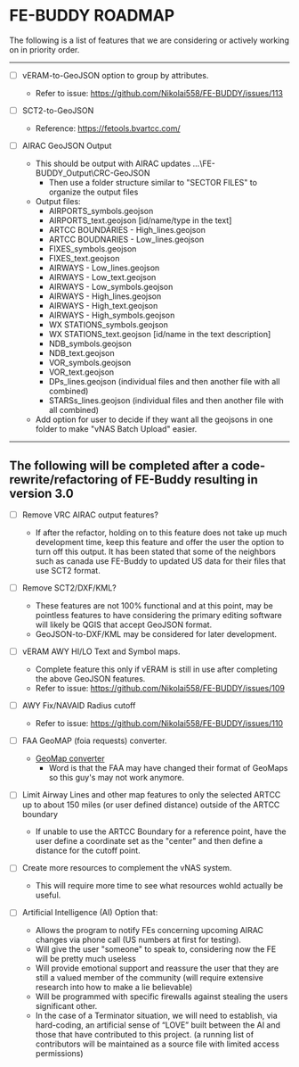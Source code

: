 # FE-BUDDY ROADMAP


The following is a list of features that we are considering or actively working on in priority order.

---
- [ ] vERAM-to-GeoJSON option to group by attributes.
  - Refer to issue: https://github.com/Nikolai558/FE-BUDDY/issues/113

- [ ] SCT2-to-GeoJSON
  - Reference: https://fetools.bvartcc.com/

- [ ] AIRAC GeoJSON Output
  - This should be output with AIRAC updates ...\FE-BUDDY_Output\CRC-GeoJSON
    - Then use a folder structure similar to "SECTOR FILES" to organize the output files
  - Output files:
    - AIRPORTS_symbols.geojson
    - AIRPORTS_text.geojson [id/name/type in the text]
    - ARTCC BOUNDARIES - High_lines.geojson
    - ARTCC BOUDNARIES - Low_lines.geojson
    - FIXES_symbols.geojson
    - FIXES_text.geojson
    - AIRWAYS - Low_lines.geojson
    - AIRWAYS - Low_text.geojson
    - AIRWAYS - Low_symbols.geojson
    - AIRWAYS - High_lines.geojson
    - AIRWAYS - High_text.geojson
    - AIRWAYS - High_symbols.geojson
    - WX STATIONS_symbols.geojson
    - WX STATIONS_text.geojson [id/name in the text description]
    - NDB_symbols.geojson
    - NDB_text.geojson
    - VOR_symbols.geojson
    - VOR_text.geojson
    - DPs_lines.geojson (individual files and then another file with all combined)
    - STARSs_lines.geojson (individual files and then another file with all combined)
  - Add option for user to decide if they want all the geojsons in one folder to make "vNAS Batch Upload" easier.

---
**The following will be completed after a code-rewrite/refactoring of FE-Buddy resulting in version 3.0**
---

- [ ] Remove VRC AIRAC output features?
  - If after the refactor, holding on to this feature does not take up much development time, keep this feature and offer the user the option to turn off this output. It has been stated that some of the neighbors such as canada use FE-Buddy to updated US data for their files that use SCT2 format.

- [ ] Remove SCT2/DXF/KML?
  - These features are not 100% functional and at this point, may be pointless features to have considering the primary editing software will likely be QGIS that accept GeoJSON format.
  - GeoJSON-to-DXF/KML may be considered for later development.

- [ ] vERAM AWY HI/LO Text and Symbol maps.
  - Complete feature this only if vERAM is still in use after completing the above GeoJSON features.
  - Refer to issue: https://github.com/Nikolai558/FE-BUDDY/issues/109

- [ ] AWY Fix/NAVAID Radius cutoff
  -  Refer to issue: https://github.com/Nikolai558/FE-BUDDY/issues/110

- [ ] FAA GeoMAP (foia requests) converter.
  - [GeoMap converter](https://github.com/justinshannon/geo-map-converter)
    - Word is that the FAA may have changed their format of GeoMaps so this guy's may not work anymore.

- [ ] Limit Airway Lines and other map features to only the selected ARTCC up to about 150 miles (or user defined distance) outside of the ARTCC boundary
  -  If unable to use the ARTCC Boundary for a reference point, have the user define a coordinate set as the "center" and then define a distance for the cutoff point.

- [ ] Create more resources to complement the vNAS system.
  - This will require more time to see what resources wohld actually be useful.

- [ ] Artificial Intelligence (AI) Option that:
  - Allows the program to notify FEs concerning upcoming AIRAC changes via phone call (US numbers at first for testing).
  - Will give the user "someone" to speak to, considering now the FE will be pretty much useless
  - Will provide emotional support and reassure the user that they are still a valued member of the community (will require extensive research into how to make a lie believable)
  - Will be programmed with specific firewalls against stealing the users significant other.
  - In the case of a Terminator situation, we will need to establish, via hard-coding, an artificial sense of “LOVE” built between the AI and those that have contributed to this project. (a running list of contributors will be maintained as a source file with limited access permissions)
